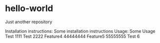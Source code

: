 # hello-world
Just another repository

Installation instructions:
Some installation instructions
Usage:
Some Usage
Test 1111
Test 2222
Feature4
44444444
Feature5
55555555
Test 6
